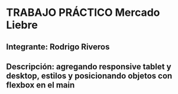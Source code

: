 # TRABAJO PRÁCTICO Mercado Liebre
## Integrante: Rodrigo Riveros
## Descripción: agregando responsive tablet y desktop, estilos y posicionando objetos con flexbox en el main
